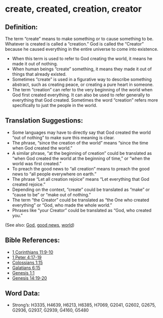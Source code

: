 # create, created, creation, creator

## Definition:

The term “create” means to make something or to cause something to be. Whatever is created is called a “creation.” God is called the “Creator” because he caused everything in the entire universe to come into existence.

* When this term is used to refer to God creating the world, it means he made it out of nothing.
* When human beings “create” something, it means they made it out of things that already existed.
* Sometimes “create” is used in a figurative way to describe something abstract, such as creating peace, or creating a pure heart in someone.
* The term “creation” can refer to the very beginning of the world when God first created everything. It can also be used to refer generally to everything that God created. Sometimes the word “creation” refers more specifically to just the people in the world.

## Translation Suggestions:

* Some languages may have to directly say that God created the world “out of nothing” to make sure this meaning is clear.
* The phrase, “since the creation of the world” means “since the time when God created the world.”
* A similar phrase, “at the beginning of creation” could be translated as “when God created the world at the beginning of time,” or “when the world was first created.”
* To preach the good news to “all creation” means to preach the good news to “all people everywhere on earth.”
* The phrase “Let all creation rejoice” means “Let everything that God created rejoice.”
* Depending on the context, “create” could be translated as “make” or “cause to be” or “make out of nothing.”
* The term “the Creator” could be translated as “the One who created everything” or “God, who made the whole world.”
* Phrases like “your Creator” could be translated as “God, who created you.”

(See also: [God](../kt/god.md), [good news](../kt/goodnews.md), [world](../kt/world.md))

## Bible References:

* [1 Corinthians 11:9-10](rc://en/tn/help/1co/11/09)
* [1 Peter 4:17-19](rc://en/tn/help/1pe/04/17)
* [Colossians 1:15](rc://en/tn/help/col/01/15)
* [Galatians 6:15](rc://en/tn/help/gal/06/15)
* [Genesis 1:1](rc://en/tn/help/gen/01/01)
* [Genesis 14:19-20](rc://en/tn/help/gen/14/19)

## Word Data:

* Strong’s: H3335, H4639, H6213, H6385, H7069, G2041, G2602, G2675, G2936, G2937, G2939, G4160, G5480
